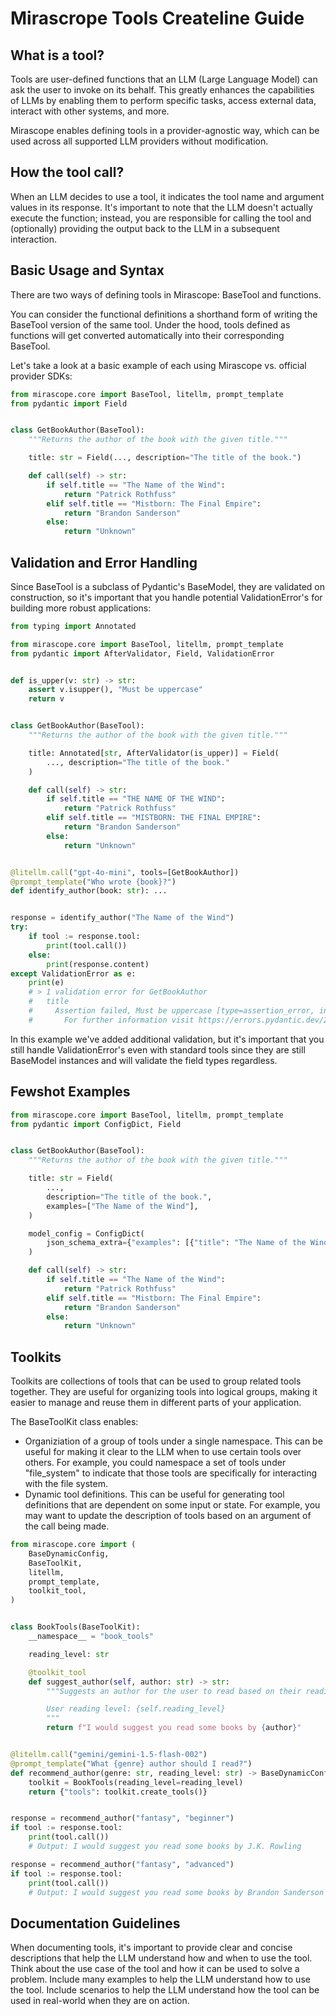 # Mirascrope Tools Createline Guide

## What is a tool?

Tools are user-defined functions that an LLM (Large Language Model) can ask the user to invoke on its behalf. This greatly enhances the capabilities of LLMs by enabling them to perform specific tasks, access external data, interact with other systems, and more.

Mirascope enables defining tools in a provider-agnostic way, which can be used across all supported LLM providers without modification.

## How the tool call?

When an LLM decides to use a tool, it indicates the tool name and argument values in its response. It's important to note that the LLM doesn't actually execute the function; instead, you are responsible for calling the tool and (optionally) providing the output back to the LLM in a subsequent interaction. 

## Basic Usage and Syntax 

There are two ways of defining tools in Mirascope: BaseTool and functions.

You can consider the functional definitions a shorthand form of writing the BaseTool version of the same tool. Under the hood, tools defined as functions will get converted automatically into their corresponding BaseTool.

Let's take a look at a basic example of each using Mirascope vs. official provider SDKs:
```python
from mirascope.core import BaseTool, litellm, prompt_template
from pydantic import Field


class GetBookAuthor(BaseTool):
    """Returns the author of the book with the given title."""

    title: str = Field(..., description="The title of the book.")

    def call(self) -> str:
        if self.title == "The Name of the Wind":
            return "Patrick Rothfuss"
        elif self.title == "Mistborn: The Final Empire":
            return "Brandon Sanderson"
        else:
            return "Unknown"
```

## Validation and Error Handling
Since BaseTool is a subclass of Pydantic's BaseModel, they are validated on construction, so it's important that you handle potential ValidationError's for building more robust applications:
```python
from typing import Annotated

from mirascope.core import BaseTool, litellm, prompt_template
from pydantic import AfterValidator, Field, ValidationError


def is_upper(v: str) -> str:
    assert v.isupper(), "Must be uppercase"
    return v


class GetBookAuthor(BaseTool):
    """Returns the author of the book with the given title."""

    title: Annotated[str, AfterValidator(is_upper)] = Field(
        ..., description="The title of the book."
    )

    def call(self) -> str:
        if self.title == "THE NAME OF THE WIND":
            return "Patrick Rothfuss"
        elif self.title == "MISTBORN: THE FINAL EMPIRE":
            return "Brandon Sanderson"
        else:
            return "Unknown"


@litellm.call("gpt-4o-mini", tools=[GetBookAuthor])
@prompt_template("Who wrote {book}?")
def identify_author(book: str): ...


response = identify_author("The Name of the Wind")
try:
    if tool := response.tool:
        print(tool.call())
    else:
        print(response.content)
except ValidationError as e:
    print(e)
    # > 1 validation error for GetBookAuthor
    #   title
    #     Assertion failed, Must be uppercase [type=assertion_error, input_value='The Name of the Wind', input_type=str]
    #       For further information visit https://errors.pydantic.dev/2.8/v/assertion_error
```

In this example we've added additional validation, but it's important that you still handle ValidationError's even with standard tools since they are still BaseModel instances and will validate the field types regardless.

## Fewshot Examples
```python
from mirascope.core import BaseTool, litellm, prompt_template
from pydantic import ConfigDict, Field


class GetBookAuthor(BaseTool):
    """Returns the author of the book with the given title."""

    title: str = Field(
        ...,
        description="The title of the book.",
        examples=["The Name of the Wind"],
    )

    model_config = ConfigDict(
        json_schema_extra={"examples": [{"title": "The Name of the Wind"}]}
    )

    def call(self) -> str:
        if self.title == "The Name of the Wind":
            return "Patrick Rothfuss"
        elif self.title == "Mistborn: The Final Empire":
            return "Brandon Sanderson"
        else:
            return "Unknown"
```

## Toolkits

Toolkits are collections of tools that can be used to group related tools together. They are useful for organizing tools into logical groups, making it easier to manage and reuse them in different parts of your application.

The BaseToolKit class enables:

- Organiziation of a group of tools under a single namespace. This can be useful for making it clear to the LLM when to use certain tools over others. For example, you could namespace a set of tools under "file_system" to indicate that those tools are specifically for interacting with the file system.
- Dynamic tool definitions. This can be useful for generating tool definitions that are dependent on some input or state. For example, you may want to update the description of tools based on an argument of the call being made.

```python
from mirascope.core import (
    BaseDynamicConfig,
    BaseToolKit,
    litellm,
    prompt_template,
    toolkit_tool,
)


class BookTools(BaseToolKit):
    __namespace__ = "book_tools"

    reading_level: str

    @toolkit_tool
    def suggest_author(self, author: str) -> str:
        """Suggests an author for the user to read based on their reading level.

        User reading level: {self.reading_level}
        """
        return f"I would suggest you read some books by {author}"


@litellm.call("gemini/gemini-1.5-flash-002")
@prompt_template("What {genre} author should I read?")
def recommend_author(genre: str, reading_level: str) -> BaseDynamicConfig:
    toolkit = BookTools(reading_level=reading_level)
    return {"tools": toolkit.create_tools()}


response = recommend_author("fantasy", "beginner")
if tool := response.tool:
    print(tool.call())
    # Output: I would suggest you read some books by J.K. Rowling

response = recommend_author("fantasy", "advanced")
if tool := response.tool:
    print(tool.call())
    # Output: I would suggest you read some books by Brandon Sanderson

```
## Documentation Guidelines

When documenting tools, it's important to provide clear and concise descriptions that help the LLM understand how and when to use the tool. Think about the use case of the tool and how it can be used to solve a problem. Include many examples to help the LLM understand how to use the tool. Include scenarios to help the LLM understand how the tool can be used in real-world when they are on action.
